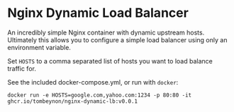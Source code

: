 # Nginx Dynamic Load Balancer

An incredibly simple Nginx container with dynamic upstream hosts. Ultimately this allows you to configure a simple load balancer using only an environment variable.

Set `HOSTS` to a comma separated list of hosts you want to load balance traffic for.

See the included docker-compose.yml, or run with `docker`:

```
docker run -e HOSTS=google.com,yahoo.com:1234 -p 80:80 -it ghcr.io/tombeynon/nginx-dynamic-lb:v0.0.1
```

